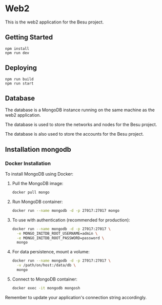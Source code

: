 
# Web2

This is the web2 application for the Besu project.

## Getting Started

    npm install
    npm run dev

## Deploying

    npm run build
    npm run start

## Database

The database is a MongoDB instance running on the same machine as the web2 application.

The database is used to store the networks and nodes for the Besu project.

The database is also used to store the accounts for the Besu project.

## Installation mongodb

### Docker Installation

To install MongoDB using Docker:

1. Pull the MongoDB image:
   ```bash
   docker pull mongo
   ```

2. Run MongoDB container:
   ```bash
   docker run --name mongodb -d -p 27017:27017 mongo
   ```

3. To use with authentication (recommended for production):
   ```bash
   docker run --name mongodb -d -p 27017:27017 \
     -e MONGO_INITDB_ROOT_USERNAME=admin \
     -e MONGO_INITDB_ROOT_PASSWORD=password \
     mongo
   ```

4. For data persistence, mount a volume:
   ```bash
   docker run --name mongodb -d -p 27017:27017 \
     -v /path/on/host:/data/db \
     mongo
   ```

5. Connect to MongoDB container:
   ```bash
   docker exec -it mongodb mongosh
   ```

Remember to update your application's connection string accordingly.
